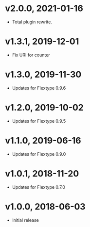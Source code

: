 # v2.0.0, 2021-01-16
* Total plugin rewrite.

# v1.3.1, 2019-12-01
* Fix URI for counter

# v1.3.0, 2019-11-30
* Updates for Flextype 0.9.6

# v1.2.0, 2019-10-02
* Updates for Flextype 0.9.5

# v1.1.0, 2019-06-16
* Updates for Flextype 0.9.0

# v1.0.1, 2018-11-20
* Updates for Flextype 0.7.0

# v1.0.0, 2018-06-03
* Initial release
